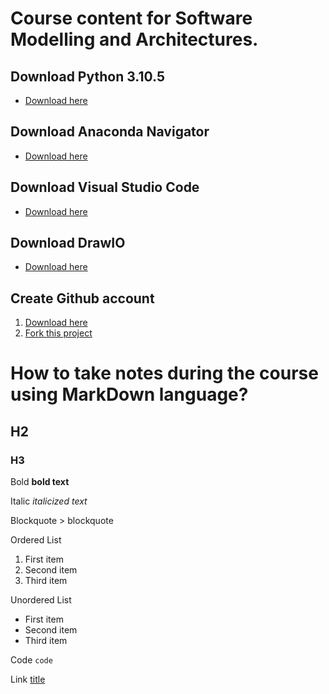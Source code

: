 # Course content for Software Modelling and Architectures.


## Download Python 3.10.5

- [Download here](https://www.python.org/downloads/release/python-3105/)

## Download Anaconda Navigator

- [Download here](https://www.anaconda.com/products/distribution)


## Download Visual Studio Code

- [Download here](https://code.visuaalstudio.com/download)


## Download DrawIO

- [Download here](https://github.com/jgraph/drawio-desktop/releases)


## Create Github account

1. [Download here](https://github.com/)
2. [Fork this project](https://github.com/magedhelmy1/CourseTS2080)



# How to take notes during the course using MarkDown language?

## H2

### H3

Bold **bold text**

Italic _italicized text_

Blockquote > blockquote

Ordered List

1. First item
2. Second item
3. Third item

Unordered List

- First item
- Second item
- Third item

Code `code`

Link [title](https://www.example.com)
